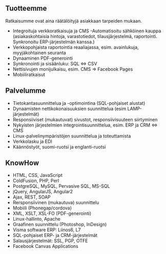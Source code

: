 ## Tuotteemme

Ratkaisumme ovat aina räätälöityjä asiakkaan tarpeiden mukaan.

- Integroituja verkkoratkaisuja ja CMS
 -Automatisoitu sähköinen kauppa (asiakaskohtaisia hintoja, varastotiedot, tilausjärjestelmä, raportointi. Synkronoitu ERP-järjestelmän kanssa.)
- Verkkopohjaista raportointia reaaliajassa, esim. avainlukuja, myyjäkohtainen seuranta
- Dynaaminen PDF-generointi
- Synkronointi ja sisäänluku: SQL ⇔ CSV
- Nettisivujen monijulkaisu, esim. CMS ⇒ Facebook Pages
- Mobiiliratkaisut

## Palvelumme

- Tietokantasuunnittelua ja -optimointina (SQL-pohjaiset alustat)
- Dynaamisten nettikokonaisuuksien suunnittelua (esim LAMP-järjestelmät)
- Responsiiviset (mukautuvat) sivustot, responsiivisuuteen siirtyminen
- Nykyisten järjestelmien integrointisuunnittelua, esim. ERP ja CRM ⇔ CMS
- Linux-palvelinympäristöjen suunnittelua ja toteuttamista
- Verkkolasku ja EDI
- Käännöstyöt, suomi-ruotsi ja englanti-ruotsi

## KnowHow

- HTML, CSS, JavaScript
- ColdFusion, PHP, Perl
- PostgreSQL, MySQL, Pervasive SQL, MS-SQL
- jQuery, AngularJS, Angular2
- Ajax, REST, SOAP
- Rersponsiivinen (mukautuva) suunnittelu
- Mobiili (Phonegap/cordova)
- XML, XSLT, XSL-FO (PDF-generointi)
- Linux-hallinto, Apache
- Graafinen suunnittelu (Photoshop, InDesign)
- Visma software ERP: Liinos6, L7
- SQL-pohjaiset ERP- ja CRM-järjestelmät
- Salausjärjestelmät: SSL, PGP, OTFE
- Facebook Canvas Applications
